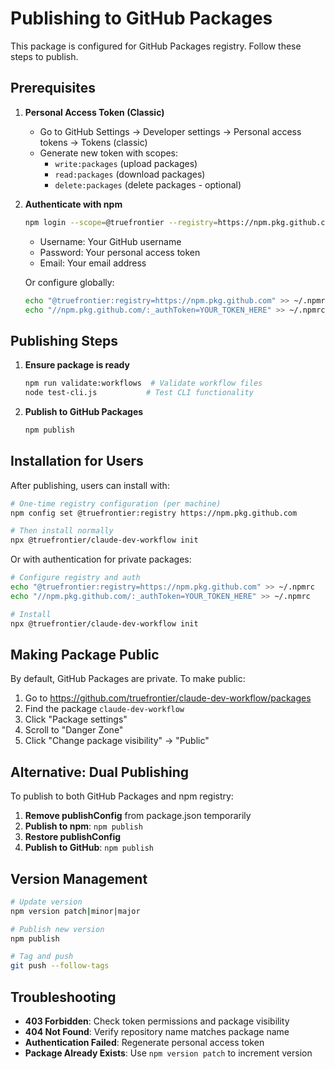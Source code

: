 # Publishing to GitHub Packages

This package is configured for GitHub Packages registry. Follow these steps to publish.

## Prerequisites

1. **Personal Access Token (Classic)**
   - Go to GitHub Settings → Developer settings → Personal access tokens → Tokens (classic)
   - Generate new token with scopes:
     - `write:packages` (upload packages)
     - `read:packages` (download packages)
     - `delete:packages` (delete packages - optional)

2. **Authenticate with npm**
   ```bash
   npm login --scope=@truefrontier --registry=https://npm.pkg.github.com
   ```
   - Username: Your GitHub username
   - Password: Your personal access token
   - Email: Your email address

   Or configure globally:
   ```bash
   echo "@truefrontier:registry=https://npm.pkg.github.com" >> ~/.npmrc
   echo "//npm.pkg.github.com/:_authToken=YOUR_TOKEN_HERE" >> ~/.npmrc
   ```

## Publishing Steps

1. **Ensure package is ready**
   ```bash
   npm run validate:workflows  # Validate workflow files
   node test-cli.js           # Test CLI functionality
   ```

2. **Publish to GitHub Packages**
   ```bash
   npm publish
   ```

## Installation for Users

After publishing, users can install with:

```bash
# One-time registry configuration (per machine)
npm config set @truefrontier:registry https://npm.pkg.github.com

# Then install normally
npx @truefrontier/claude-dev-workflow init
```

Or with authentication for private packages:
```bash
# Configure registry and auth
echo "@truefrontier:registry=https://npm.pkg.github.com" >> ~/.npmrc
echo "//npm.pkg.github.com/:_authToken=YOUR_TOKEN_HERE" >> ~/.npmrc

# Install
npx @truefrontier/claude-dev-workflow init
```

## Making Package Public

By default, GitHub Packages are private. To make public:

1. Go to https://github.com/truefrontier/claude-dev-workflow/packages
2. Find the package `claude-dev-workflow`
3. Click "Package settings"
4. Scroll to "Danger Zone" 
5. Click "Change package visibility" → "Public"

## Alternative: Dual Publishing

To publish to both GitHub Packages and npm registry:

1. **Remove publishConfig** from package.json temporarily
2. **Publish to npm**: `npm publish`
3. **Restore publishConfig** 
4. **Publish to GitHub**: `npm publish`

## Version Management

```bash
# Update version
npm version patch|minor|major

# Publish new version
npm publish

# Tag and push
git push --follow-tags
```

## Troubleshooting

- **403 Forbidden**: Check token permissions and package visibility
- **404 Not Found**: Verify repository name matches package name
- **Authentication Failed**: Regenerate personal access token
- **Package Already Exists**: Use `npm version patch` to increment version